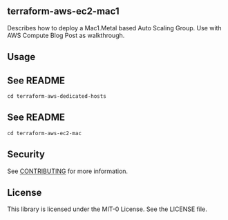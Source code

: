 ## terraform-aws-ec2-mac1

Describes how to deploy a Mac1.Metal based Auto Scaling Group. 
Use with AWS Compute Blog Post as walkthrough.

## Usage

## See README
```
cd terraform-aws-dedicated-hosts
```

## See README
```
cd terraform-aws-ec2-mac
```

## Security

See [CONTRIBUTING](CONTRIBUTING.md#security-issue-notifications) for more information.

## License

This library is licensed under the MIT-0 License. See the LICENSE file.
